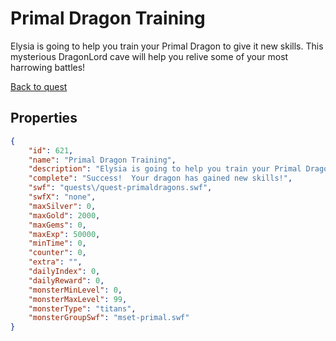 # Primal Dragon Training

Elysia is going to help you train your Primal Dragon to give it new skills.  This mysterious DragonLord cave will help you relive some of your most harrowing battles!

[Back to quest](../quests.md)

## Properties

```json
{
    "id": 621,
    "name": "Primal Dragon Training",
    "description": "Elysia is going to help you train your Primal Dragon to give it new skills.  This mysterious DragonLord cave will help you relive some of your most harrowing battles!",
    "complete": "Success!  Your dragon has gained new skills!",
    "swf": "quests\/quest-primaldragons.swf",
    "swfX": "none",
    "maxSilver": 0,
    "maxGold": 2000,
    "maxGems": 0,
    "maxExp": 50000,
    "minTime": 0,
    "counter": 0,
    "extra": "",
    "dailyIndex": 0,
    "dailyReward": 0,
    "monsterMinLevel": 0,
    "monsterMaxLevel": 99,
    "monsterType": "titans",
    "monsterGroupSwf": "mset-primal.swf"
}
```

